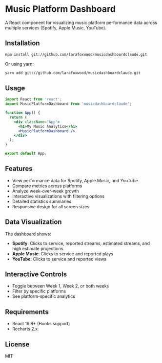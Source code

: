 # Music Platform Dashboard

A React component for visualizing music platform performance data across multiple services (Spotify, Apple Music, YouTube).

## Installation

```bash
npm install git://github.com/larafoxwood/musicdashboardclaude.git
```

Or using yarn:

```bash
yarn add git://github.com/larafoxwood/musicdashboardclaude.git
```

## Usage

```jsx
import React from 'react';
import MusicPlatformDashboard from 'musicdashboardclaude';

function App() {
  return (
    <div className="App">
      <h1>My Music Analytics</h1>
      <MusicPlatformDashboard />
    </div>
  );
}

export default App;
```

## Features

- View performance data for Spotify, Apple Music, and YouTube
- Compare metrics across platforms
- Analyze week-over-week growth
- Interactive visualizations with filtering options
- Detailed statistics summaries
- Responsive design for all screen sizes

## Data Visualization

The dashboard shows:

- **Spotify**: Clicks to service, reported streams, estimated streams, and high estimate projections
- **Apple Music**: Clicks to service and reported plays
- **YouTube**: Clicks to service and reported views

## Interactive Controls

- Toggle between Week 1, Week 2, or both weeks
- Filter by specific platforms
- See platform-specific analytics

## Requirements

- React 16.8+ (Hooks support)
- Recharts 2.x

## License

MIT
